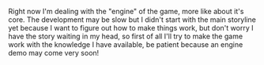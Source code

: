 Right now I'm dealing with the "engine" of the game, more like about it's core.
The development may be slow but I didn't start with the main storyline yet because I want to figure out how to make things work, but don't worry I have the story waiting in my head, so first of all I'll try to make the game work with the knowledge I have available, be patient because an engine demo may come very soon!
